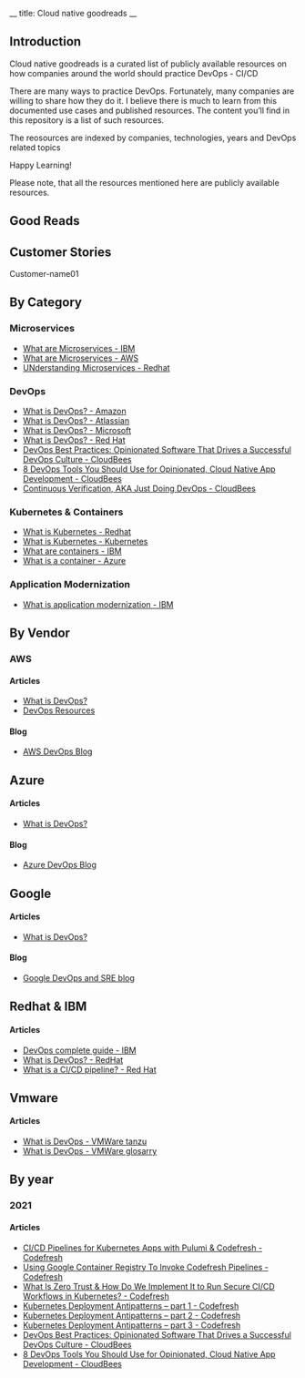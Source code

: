 __
title: Cloud native goodreads
__
## Introduction
Cloud native goodreads is a curated list of publicly available resources on how companies around the world should practice DevOps - CI/CD

There are many ways to practice DevOps. Fortunately, many companies are willing to share how they do it. I believe there is much to learn from this documented use cases and published resources. The content you’ll find in this repository is a list of such resources.

The reosources are indexed by companies, technologies, years and DevOps related topics

Happy Learning!

Please note, that all the resources mentioned here are publicly available resources.
## Good Reads
## Customer Stories
  Customer-name01
## By Category

### Microservices
* [What are Microservices - IBM](https://www.ibm.com/cloud/learn/microservices)
* [What are Microservices - AWS](https://aws.amazon.com/microservices)
* [UNderstanding Microservices - Redhat](https://www.redhat.com/en/topics/microservices)
### DevOps
* [What is DevOps? - Amazon](https://aws.amazon.com/devops/what-is-devops) 
* [What is DevOps? - Atlassian](https://www.atlassian.com/devops) 
* [What is DevOps? - Microsoft](https://docs.microsoft.com/en-us/azure/devops/learn/what-is-devops) 
* [What is DevOps? - Red Hat](https://www.redhat.com/en/topics/devops) 
* [DevOps Best Practices: Opinionated Software That Drives a Successful DevOps Culture - CloudBees](https://www.cloudbees.com/blog/devops-best-practices) 
* [8 DevOps Tools You Should Use for Opinionated, Cloud Native App Development - CloudBees](https://www.cloudbees.com/blog/devops-tools-cloud-native-development) 
* [Continuous Verification, AKA Just Doing DevOps - CloudBees](https://www.cloudbees.com/blog/continuous-verification) 
### Kubernetes & Containers
* [What is Kubernetes - Redhat](https://www.redhat.com/en/topics/containers/what-is-kubernetes)
* [What is Kubernetes - Kubernetes](https://kubernetes.io/docs/concepts/overview/what-is-kubernetes/)
* [What are containers - IBM](https://www.ibm.com/cloud/learn/containers)
* [What is a container - Azure](https://azure.microsoft.com/en-in/overview/what-is-a-container)
### Application Modernization
* [What is application modernization - IBM](https://www.vmware.com/topics/glossary/content/application-modernization)
## By Vendor

### AWS
#### Articles
* [What is DevOps?](https://aws.amazon.com/devops/what-is-devops)
* [DevOps Resources](https://aws.amazon.com/devops/resources)

#### Blog
* [AWS DevOps Blog](https://aws.amazon.com/blogs/devops/)

## Azure
#### Articles
* [What is DevOps?](https://docs.microsoft.com/en-us/azure/devops/learn/what-is-devops)

#### Blog
* [Azure DevOps Blog](https://devblogs.microsoft.com/devops)

## Google
#### Articles
* [What is DevOps?](https://cloud.google.com/devops)
#### Blog
* [Google DevOps and SRE blog](https://cloud.google.com/blog/products/devops-sre)
## Redhat & IBM
#### Articles
* [DevOps complete guide - IBM](https://www.ibm.com/cloud/learn/devops-a-complete-guide)
* [What is DevOps? - RedHat](https://www.redhat.com/en/topics/devops)
* [What is a CI/CD pipeline? - Red Hat](https://www.redhat.com/en/topics/devops/what-cicd-pipeline)
## Vmware
#### Articles
* [What is DevOps - VMWare tanzu](https://tanzu.vmware.com/devops)
* [What is DevOps - VMWare glosarry](https://www.vmware.com/topics/glossary/content/devops)

## By year 
### 2021
#### Articles 
* [CI/CD Pipelines for Kubernetes Apps with Pulumi & Codefresh - Codefresh](https://codefresh.io/webinars/ci-cd-pipelines-kubernetes-apps-pulumi-codefresh) 
* [Using Google Container Registry To Invoke Codefresh Pipelines - Codefresh](https://codefresh.io/continuous-integration/using-google-container-registry-invoke-codefresh-pipelines/) 
* [What Is Zero Trust & How Do We Implement It to Run Secure CI/CD Workflows in Kubernetes? - Codefresh](https://codefresh.io/security-testing/codefresh-runner-overview) 
* [Kubernetes Deployment Antipatterns – part 1 - Codefresh](https://codefresh.io/kubernetes-tutorial/kubernetes-antipatterns-1) 
* [Kubernetes Deployment Antipatterns – part 2 - Codefresh](https://codefresh.io/kubernetes-tutorial/kubernetes-antipatterns-2) 
* [Kubernetes Deployment Antipatterns – part 3 - Codefresh](https://codefresh.io/kubernetes-tutorial/kubernetes-antipatterns-3) 
* [DevOps Best Practices: Opinionated Software That Drives a Successful DevOps Culture - CloudBees](https://www.cloudbees.com/blog/devops-best-practices) 
* [8 DevOps Tools You Should Use for Opinionated, Cloud Native App Development - CloudBees](https://www.cloudbees.com/blog/devops-tools-cloud-native-development)